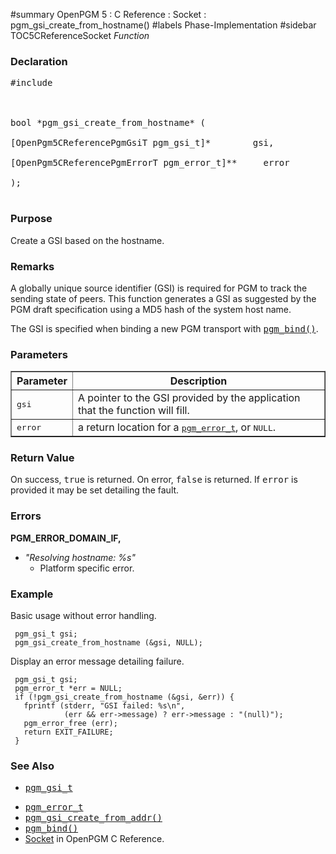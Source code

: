 ﻿#summary OpenPGM 5 : C Reference : Socket : pgm\_gsi\_create\_from\_hostname()
#labels Phase-Implementation
#sidebar TOC5CReferenceSocket
_Function_
### Declaration ###
<pre>
#include <pgm/pgm.h><br>
<br>
bool *pgm_gsi_create_from_hostname* (<br>
[OpenPgm5CReferencePgmGsiT pgm_gsi_t]*        gsi,<br>
[OpenPgm5CReferencePgmErrorT pgm_error_t]**     error<br>
);<br>
</pre>

### Purpose ###
Create a GSI based on the hostname.

### Remarks ###
A globally unique source identifier (GSI) is required for PGM to track the sending state of peers. This function generates a GSI as suggested by the PGM draft specification using a MD5 hash of the system host name.

The GSI is specified when binding a new PGM transport with <tt><a href='OpenPgm5CReferencePgmBind.md'>pgm_bind()</a></tt>.

### Parameters ###

<table cellpadding='5' border='1' cellspacing='0'>
<tr>
<th>Parameter</th>
<th>Description</th>
</tr>
<tr>
<td><tt>gsi</tt></td>
<td>A pointer to the GSI provided by the application that the function will fill.</td>
</tr><tr>
<td><tt>error</tt></td>
<td>a return location for a <tt><a href='OpenPgm5CReferencePgmErrorT.md'>pgm_error_t</a></tt>, or <tt>NULL</tt>.</td>
</tr>
</table>

### Return Value ###
On success, <tt>true</tt> is returned.  On error, <tt>false</tt> is returned.  If <tt>error</tt> is provided it may be set detailing the fault.


### Errors ###

**PGM\_ERROR\_DOMAIN\_IF,**
  * _"Resolving hostname: %s"_
    * Platform specific error.


### Example ###
Basic usage without error handling.

```
 pgm_gsi_t gsi;
 pgm_gsi_create_from_hostname (&gsi, NULL);
```

Display an error message detailing failure.

```
 pgm_gsi_t gsi;
 pgm_error_t *err = NULL;
 if (!pgm_gsi_create_from_hostname (&gsi, &err)) {
   fprintf (stderr, "GSI failed: %s\n",
            (err && err->message) ? err->message : "(null)");
   pgm_error_free (err);
   return EXIT_FAILURE;
 }
```

### See Also ###
  * <tt><a href='OpenPgm5CReferencePgmGsiT.md'>pgm_gsi_t</a></tt><br>
<ul><li><tt><a href='OpenPgm5CReferencePgmErrorT.md'>pgm_error_t</a></tt><br>
</li><li><tt><a href='OpenPgm5CReferencePgmGsiCreateFromAddr.md'>pgm_gsi_create_from_addr()</a></tt><br>
</li><li><tt><a href='OpenPgm5CReferencePgmBind.md'>pgm_bind()</a></tt><br>
</li><li><a href='OpenPgm5CReferenceSocket.md'>Socket</a> in OpenPGM C Reference.